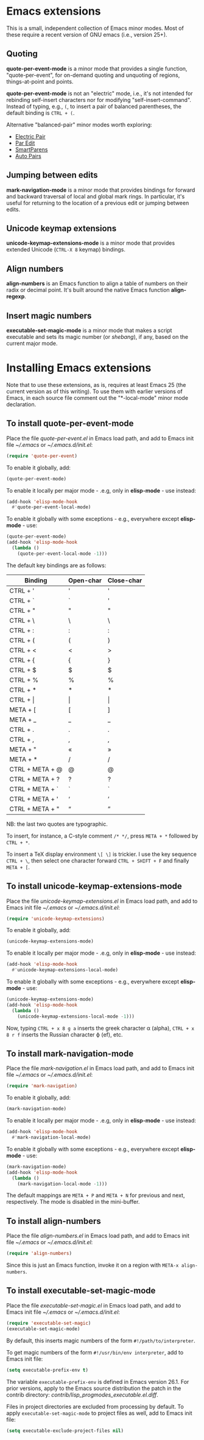 # Emacs extensions
This is a small, independent collection of Emacs minor modes. Most of
these require a recent version of GNU emacs (i.e., version 25+).

## Quoting
__quote-per-event-mode__ is a minor mode that provides a single
function, "quote-per-event", for on-demand quoting and unquoting of
regions, things-at-point and points.

__quote-per-event-mode__ is not an "electric" mode, i.e., it's not
intended for rebinding self-insert characters nor for modifying
"self-insert-command". Instead of typing, e.g., `(`, to insert a pair of
balanced parentheses, the default binding is `CTRL + (`.

Alternative "balanced-pair" minor modes worth exploring:

* [Electric Pair](https://www.emacswiki.org/emacs/ElectricPair)
* [Par Edit](https://www.emacswiki.org/emacs/ParEdit)
* [SmartParens](https://github.com/Fuco1/smartparens)
* [Auto Pairs](https://www.emacswiki.org/emacs/AutoPairs)

## Jumping between edits
__mark-navigation-mode__ is a minor mode that provides bindings for
forward and backward traversal of local and global mark rings. In
particular, it's useful for returning to the location of a previous
edit or jumping between edits.

## Unicode keymap extensions
__unicode-keymap-extensions-mode__ is a minor mode that provides
extended Unicode (`CTRL-X 8` keymap) bindings.

## Align numbers
__align-numbers__ is an Emacs function to align a table of numbers on
their radix or decimal point. It's built around the native Emacs
function __align-regexp__.

## Insert magic numbers
__executable-set-magic-mode__ is a minor mode that makes a script
executable and sets its magic number (or *shebang*), if any, based
on the current major mode.

# Installing Emacs extensions
Note that to use these extensions, as is, requires at least Emacs 25
(the current version as of this writing). To use them with earlier
versions of Emacs, in each source file comment out the "*-local-mode"
minor mode declaration.

## To install quote-per-event-mode
Place the file _quote-per-event.el_ in Emacs load path, and add to
Emacs init file *~/.emacs* or *~/.emacs.d/init.el*:

```lisp
(require 'quote-per-event)
```
To enable it globally, add:

```lisp
(quote-per-event-mode)
```

To enable it locally per major mode - .e.g, only in
__elisp-mode__ - use instead:

```lisp
(add-hook 'elisp-mode-hook
  #'quote-per-event-local-mode)
```

To enable it globally with some exceptions - e.g., everywhere
except __elisp-mode__ - use:

```lisp
(quote-per-event-mode)
(add-hook 'elisp-mode-hook
  (lambda ()
    (quote-per-event-local-mode -1)))
```

The default key bindings are as follows:


Binding          | Open-char | Close-char
-----------------|-----------|-----------
CTRL + '         | '         | '
CTRL + \`        | \`        | '
CTRL + "         | "         | "
CTRL + \\        | \\        | \\
CTRL + :         | :         | :
CTRL + (         | (         | )
CTRL + <         | <         | >
CTRL + {         | {         | }
CTRL + $         | $         | $
CTRL + %         | %         | %
CTRL + *         | *         | *
CTRL + \|        | \|        | \|
META + [         | [         | ]
META + _         | _         | _
CTRL + .         | .         | .
CTRL + ,         | ,         | ,
META + "         | «         | »
META + *         | /         | /
CTRL + META + @  | @         | @
CTRL + META + ?  | ?         | ?
CTRL + META + \` | \`        | \`
CTRL + META + '  | ‘         | ’
CTRL + META + "  | “         | ”

NB: the last two quotes are typographic.

To insert, for instance, a C-style comment `/* */`,
press `META + *` followed by `CTRL + *`.

To insert a TeX display environment `\[ \]` is trickier.  I use the
key sequence `CTRL + \`, then select one character forward `CTRL +
SHIFT + F` and finally `META + [`.

## To install unicode-keymap-extensions-mode
Place the file _unicode-keymap-extensions.el_ in Emacs load path, and
add to Emacs init file *~/.emacs* or *~/.emacs.d/init.el*:

```lisp
(require 'unicode-keymap-extensions)
```

To enable it globally, add:

```lisp
(unicode-keymap-extensions-mode)
```

To enable it locally per major mode - .e.g, only in
__elisp-mode__ - use instead:

```lisp
(add-hook 'elisp-mode-hook
  #'unicode-keymap-extensions-local-mode)
```

To enable it globally with some exceptions - e.g., everywhere
except __elisp-mode__ - use:

```lisp
(unicode-keymap-extensions-mode)
(add-hook 'elisp-mode-hook
  (lambda ()
    (unicode-keymap-extensions-local-mode -1)))
```

Now, typing `CTRL + x 8 g a` inserts the greek character α (alpha),
`CTRL + x 8 r f` inserts the Russian character ф (ef), etc.

## To install mark-navigation-mode
Place the file _mark-navigation.el_ in Emacs load path, and
add to Emacs init file *~/.emacs* or *~/.emacs.d/init.el*:

```lisp
(require 'mark-navigation)
```

To enable it globally, add:

```lisp
(mark-navigation-mode)
```

To enable it locally per major mode - .e.g, only in
__elisp-mode__ - use instead:

```lisp
(add-hook 'elisp-mode-hook
  #'mark-navigation-local-mode)
```

To enable it globally with some exceptions - e.g., everywhere
except __elisp-mode__ - use:

```lisp
(mark-navigation-mode)
(add-hook 'elisp-mode-hook
  (lambda ()
    (mark-navigation-local-mode -1)))
```

The default mappings are `META + P` and `META + N` for previous and
next, respectively. The mode is disabled in the mini-buffer.


## To install align-numbers
Place the file _align-numbers.el_ in Emacs load path, and
add to Emacs init file *~/.emacs* or *~/.emacs.d/init.el*:

```lisp
(require 'align-numbers)
```

Since this is just an Emacs function, invoke it on a region
with `META-x align-numbers`.

## To install executable-set-magic-mode
Place the file _executable-set-magic.el_ in Emacs load path, and
add to Emacs init file *~/.emacs* or *~/.emacs.d/init.el*:

```lisp
(require 'executable-set-magic)
(executable-set-magic-mode)
```

By default, this inserts magic numbers of the form
`#!/path/to/interpreter`.

To get magic numbers of the form `#!/usr/bin/env interpreter`, add
to Emacs init file:

```lisp
(setq executable-prefix-env t)
```

The variable `executable-prefix-env` is defined in
Emacs version 26.1. For prior versions, apply to the Emacs source
distribution  the patch in the contrib directory:
*contrib/lisp_progmodes_executable.el.diff*.

Files in project directories are excluded from processing by default.
To apply `executable-set-magic-mode` to project files as well, add to
Emacs init file:

``` lisp
(setq executable-exclude-project-files nil)
```
